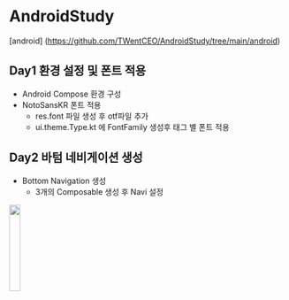 # AndroidStudy
[android] (https://github.com/TWentCEO/AndroidStudy/tree/main/android)
## Day1 환경 설정 및 폰트 적용

* Android Compose 환경 구성
* NotoSansKR 폰트 적용
  * res.font 파일 생성 후 otf파일 추가
  * ui.theme.Type.kt 에 FontFamily 생성후 태그 별 폰트 적용

## Day2 바텀 네비게이션 생성

* Bottom Navigation 생성
  * 3개의 Composable 생성 후 Navi 설정

<img width="20%" src="https://user-images.githubusercontent.com/62507896/204801475-0d63d840-af66-40d6-8611-87ef3fadc9ac.gif"/>
